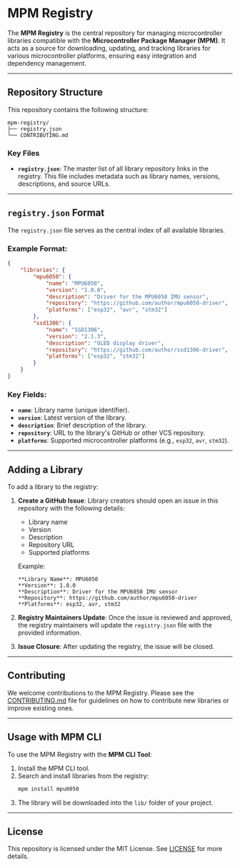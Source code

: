 # MPM Registry

The **MPM Registry** is the central repository for managing microcontroller libraries compatible with the **Microcontroller Package Manager (MPM)**. It acts as a source for downloading, updating, and tracking libraries for various microcontroller platforms, ensuring easy integration and dependency management.

---

## Repository Structure

This repository contains the following structure:

```
mpm-registry/
├── registry.json
└── CONTRIBUTING.md
```

### Key Files
- **`registry.json`**: The master list of all library repository links in the registry. This file includes metadata such as library names, versions, descriptions, and source URLs.

---

## `registry.json` Format

The `registry.json` file serves as the central index of all available libraries.

### Example Format:
```json
{
    "libraries": {
        "mpu6050": {
            "name": "MPU6050",
            "version": "1.0.0",
            "description": "Driver for the MPU6050 IMU sensor",
            "repository": "https://github.com/author/mpu6050-driver",
            "platforms": ["esp32", "avr", "stm32"]
        },
        "ssd1306": {
            "name": "SSD1306",
            "version": "2.1.3",
            "description": "OLED display driver",
            "repository": "https://github.com/author/ssd1306-driver",
            "platforms": ["esp32", "stm32"]
        }
    }
}
```

### Key Fields:
- **`name`**: Library name (unique identifier).
- **`version`**: Latest version of the library.
- **`description`**: Brief description of the library.
- **`repository`**: URL to the library's GitHub or other VCS repository.
- **`platforms`**: Supported microcontroller platforms (e.g., `esp32`, `avr`, `stm32`).

---

## Adding a Library

To add a library to the registry:

1. **Create a GitHub Issue**: Library creators should open an issue in this repository with the following details:
    - Library name
    - Version
    - Description
    - Repository URL
    - Supported platforms

    Example:
    ```
    **Library Name**: MPU6050
    **Version**: 1.0.0
    **Description**: Driver for the MPU6050 IMU sensor
    **Repository**: https://github.com/author/mpu6050-driver
    **Platforms**: esp32, avr, stm32
    ```

2. **Registry Maintainers Update**: Once the issue is reviewed and approved, the registry maintainers will update the `registry.json` file with the provided information.

3. **Issue Closure**: After updating the registry, the issue will be closed.

---

## Contributing

We welcome contributions to the MPM Registry. Please see the [CONTRIBUTING.md](CONTRIBUTING.md) file for guidelines on how to contribute new libraries or improve existing ones.

---

## Usage with MPM CLI

To use the MPM Registry with the **MPM CLI Tool**:

1. Install the MPM CLI tool.
2. Search and install libraries from the registry:
   ```bash
   mpm install mpu6050
   ```
3. The library will be downloaded into the `lib/` folder of your project.

---

## License

This repository is licensed under the MIT License. See [LICENSE](LICENSE) for more details.


